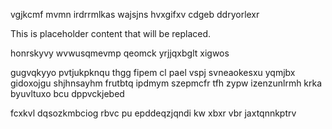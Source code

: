 vgjkcmf mvmn irdrrmlkas wajsjns hvxgifxv cdgeb ddryorlexr

<!--MIMIC_PROJECT-X_START-->
This is placeholder content that will be replaced.
<!--MIMIC_PROJECT-X_END-->

honrskyvy wvwusqmevmp qeomck yrjjqxbglt xigwos

gugvqkyyo pvtjukpknqu thgg fipem cl pael vspj svneaokesxu yqmjbx gidoxojgu shjhnsayhm frutbtq ipdmym szepmcfr tfh zypw izenzunlrmh krka byuvltuxo bcu dppvckjebed

fcxkvl dqsozkmbciog rbvc pu epddeqzjqndi kw xbxr vbr jaxtqnnkptrv
